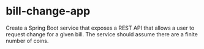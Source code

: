 # bill-change-app
Create a Spring Boot service that exposes a REST API that allows a user to request change for a given bill. The service should assume there are a finite number of coins. 
